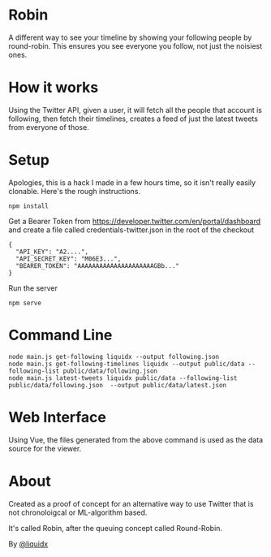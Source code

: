 # Robin

A different way to see your timeline by showing your following people by round-robin.
This ensures you see everyone you follow, not just the noisiest ones.

# How it works

Using the Twitter API, given a user, it will fetch all the people that account is following, then fetch their timelines, creates a feed of just the latest tweets from everyone of those.

# Setup

Apologies, this is a hack I made in a few hours time, so it isn't really easily clonable. Here's the rough instructions.

```
npm install
```

Get a Bearer Token from https://developer.twitter.com/en/portal/dashboard
and create a file called credentials-twitter.json in the root of the checkout

```
{
  "API_KEY": "A2....",
  "API_SECRET_KEY": "M06E3...",
  "BEARER_TOKEN": "AAAAAAAAAAAAAAAAAAAAAGBb..."
}
```

Run the server

```
npm serve
```

# Command Line

```
node main.js get-following liquidx --output following.json
node main.js get-following-timelines liquidx --output public/data --following-list public/data/following.json
node main.js latest-tweets liquidx public/data --following-list public/data/following.json  --output public/data/latest.json
```

# Web Interface

Using Vue, the files generated from the above command is used as the data source for the viewer.

# About

Created as a proof of concept for an alternative way to use Twitter that is not chronoloigcal or ML-algorithm based.

It's called Robin, after the queuing concept called Round-Robin.

By [@liquidx](https://twitter.com/liquidx)
